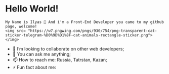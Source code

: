 ### <h1>Hello World!</h1> 
    My Name is Ilyas 👋 And i'm a Front-End Developer you came to my github page, welcome!
    <img src= "https://w7.pngwing.com/pngs/930/754/png-transparent-cat-sticker-telegram-%D0%9D%D1%8F-cat-animals-rectangle-sticker.png"></img> 


- 👯 I’m looking to collaborate on other web developers;
- 💬 You can ask me anything;
- 📫 How to reach me: Russia, Tatrstan, Kazan;
- ⚡ Fun fact about me: 

